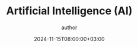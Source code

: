 ---
weight: 300
draft: false
author: "author"
title: "Artificial Intelligence (AI)"
icon: "network_intelligence"
toc: true
description: "A list of AI services and tools offering free access or trials, empowering developers and innovators to integrate machine learning, natural language processing, computer vision, and more. Explore options across various AI categories designed to accelerate your projects with minimal cost."
date: "2024-11-15T08:00:00+03:00"
lastmod: "2024-11-15T08:00:00+03:00"
tags: ["AI", "Machine Learning", "Natural Language Processing", "Computer Vision", "Developers"]
---